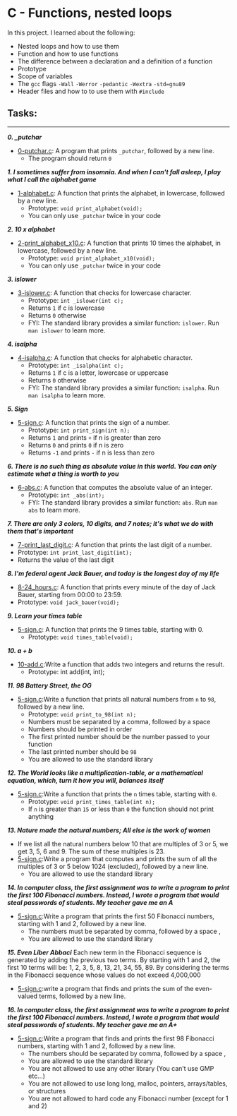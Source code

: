 # **C - Functions, nested loops**
In this project. I learned about the following:
* Nested loops and how to use them
* Function and how to use functions
* The difference between a declaration and a definition of a function
* Prototype
* Scope of variables
* The `gcc` flags `-Wall` `-Werror` `-pedantic` `-Wextra` `-std=gnu89`
* Header files and how to to use them with `#include`

## Tasks:
***
_**0. _putchar**_
  * [0-putchar.c](./0-putchar.c): A program that prints `_putchar`, followed by a new line.
    * The program should return `0`


_**1. I sometimes suffer from insomnia. And when I can't fall asleep, I play what I call the alphabet game**_
  * [1-alphabet.c](./1-alphabet.c): A function that prints the alphabet, in lowercase, followed by a new line.
    * Prototype: `void print_alphabet(void);`
    * You can only use `_putchar` twice in your code

_**2. 10 x alphabet**_
  * [2-print_alphabet_x10.c](./2-print_alphabet_x10.c): A function that prints 10 times the alphabet, in lowercase, followed by a new line.
    * Prototype: `void print_alphabet_x10(void);`
    * You can only use `_putchar` twice in your code

_**3. islower**_
  * [3-islower.c](./3-islower.c): A function that checks for lowercase character.
     * Prototype: `int _islower(int c);`
     * Returns `1` if c is lowercase
     * Returns `0` otherwise
     * FYI: The standard library provides a similar function: `islower`. Run `man islower` to learn more.

_**4. isalpha**_
  * [4-isalpha.c](./4-isalpha.c): A function that checks for alphabetic character.
    * Prototype: `int _isalpha(int c);`
    * Returns `1` if c is a letter, lowercase or uppercase
    * Returns `0` otherwise
    * FYI: The standard library provides a similar function: `isalpha`. Run `man isalpha` to learn more.


_**5. Sign**_
  * [5-sign.c](./5-sign.c): A function that prints the sign of a number.
    * Prototype: `int print_sign(int n);`
    * Returns `1` and prints `+` if n is greater than zero
    * Returns `0` and prints `0` if n is zero
    * Returns `-1` and prints `-` if n is less than zero

    
_**6. There is no such thing as absolute value in this world. You can only estimate what a thing is worth to you**_
  * [6-abs.c](./6-abs.c): A function that computes the absolute value of an integer.
    * Prototype: `int _abs(int);`
    * FYI: The standard library provides a similar function: `abs`. Run `man abs` to learn more.


_**7. There are only 3 colors, 10 digits, and 7 notes; it's what we do with them that's important**_
 * [7-print_last_digit.c](./7-print_last_digit.c): A function that prints the last digit of a number.
 * Prototype: `int print_last_digit(int);`
 * Returns the value of the last digit

    
_**8. I'm federal agent Jack Bauer, and today is the longest day of my life**_
 * [8-24_hours.c](./8-24_hours.c): A function that prints every minute of the day of Jack Bauer, starting from 00:00 to 23:59.
  * Prototype: `void jack_bauer(void);`

_**9. Learn your times table**_
 * [5-sign.c](./5-sign.c): A function that prints the 9 times table, starting with 0.
   * Prototype: `void times_table(void);`

_**10. a + b**_
 * [10-add.c](./10-add.c):Write a function that adds two integers and returns the result.
   * Prototype: int add(int, int);

_**11. 98 Battery Street, the OG**_
 * [5-sign.c](./5-sign.c):Write a function that prints all natural numbers from `n` to `98`, followed by a new line.
   * Prototype: `void print_to_98(int n);`
   * Numbers must be separated by a comma, followed by a space
   * Numbers should be printed in order
   * The first printed number should be the number passed to your function
   * The last printed number should be `98`
   * You are allowed to use the standard library

_**12. The World looks like a multiplication-table, or a mathematical equation, which, turn it how you will, balances itself**_
 * [5-sign.c](./5-sign.c):Write a function that prints the `n` times table, starting with `0`.
   * Prototype: `void print_times_table(int n);`
   * If `n` is greater than `15` or less than `0` the function should not print anything
    
_**13. Nature made the natural numbers; All else is the work of women**_
 * If we list all the natural numbers below 10 that are multiples of 3 or 5, we get 3, 5, 6 and 9. The sum of these multiples is 23. 
 * [5-sign.c](./5-sign.c):Write a program that computes and prints the sum of all the multiples of 3 or 5 below 1024 (excluded), followed by a new line.
   * You are allowed to use the standard library

    
_**14. In computer class, the first assignment was to write a program to print the first 100 Fibonacci numbers. Instead, I wrote a program that would steal passwords of students. My teacher gave me an A**_
 * [5-sign.c](./5-sign.c):Write a program that prints the first 50 Fibonacci numbers, starting with 1 and 2, followed by a new line.
   * The numbers must be separated by comma, followed by a space , 
   * You are allowed to use the standard library

    
_**15. Even Liber Abbaci**_
Each new term in the Fibonacci sequence is generated by adding the previous two terms. By starting with 1 and 2, the first 10 terms will be: 1, 2, 3, 5, 8, 13, 21, 34, 55, 89. By considering the terms in the Fibonacci sequence whose values do not exceed 4,000,000
 * [5-sign.c](./5-sign.c):write a program that finds and prints the sum of the even-valued terms, followed by a new line.

    
_**16. In computer class, the first assignment was to write a program to print the first 100 Fibonacci numbers. Instead, I wrote a program that would steal passwords of students. My teacher gave me an A+**_
 * [5-sign.c](./5-sign.c):Write a program that finds and prints the first 98 Fibonacci numbers, starting with 1 and 2, followed by a new line.
   * The numbers should be separated by comma, followed by a space ,
   * You are allowed to use the standard library
   * You are not allowed to use any other library (You can’t use GMP etc…)
   * You are not allowed to use long long, malloc, pointers, arrays/tables, or structures
   * You are not allowed to hard code any Fibonacci number (except for 1 and 2)
